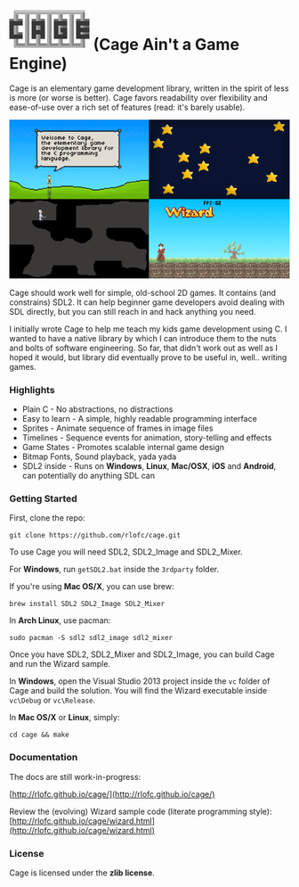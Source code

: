 ![Cage](https://raw.githubusercontent.com/rlofc/rlofc.github.com/master/cage/_images/cage.png) (Cage Ain't a Game Engine)
=============================================================================================

Cage is an elementary game development library, written in the spirit of less is more (or
worse is better). Cage favors readability over flexibility and
ease-of-use over a rich set of features (read: it's barely
usable).

![Cage Screenshots](https://raw.githubusercontent.com/rlofc/rlofc.github.com/master/cage/_images/cage-samples.png) 

Cage should work well for simple, old-school 2D
games. It contains (and constrains) SDL2. It can help beginner
game developers avoid dealing with SDL directly, but you can 
still reach in and hack anything you need.

I initially wrote Cage to help me teach my kids game development using
C. I wanted to have a native library by which I can introduce them
to the nuts and bolts of software engineering.
So far, that didn't work out as well as I hoped it would, but library
did eventually prove to be useful in, well.. writing games.

### Highlights

* Plain C - No abstractions, no distractions
* Easy to learn - A simple, highly readable programming interface
* Sprites - Animate sequence of frames in image files
* Timelines - Sequence events for animation, story-telling and effects
* Game States - Promotes scalable internal game design
* Bitmap Fonts, Sound playback, yada yada 
* SDL2 inside - Runs on **Windows**, **Linux**, **Mac/OSX**, **iOS** and **Android**, can potentially do anything SDL can

### Getting Started

First, clone the repo:

    git clone https://github.com/rlofc/cage.git

To use Cage you will need SDL2, SDL2_Image and SDL2_Mixer.

For **Windows**, run `getSDL2.bat` inside the `3rdparty` folder.

If you're using **Mac OS/X**, you can use brew:

    brew install SDL2 SDL2_Image SDL2_Mixer

In **Arch Linux**, use pacman:

    sudo pacman -S sdl2 sdl2_image sdl2_mixer


Once you have SDL2, SDL2_Mixer and SDL2_Image, you can build Cage and run the
Wizard sample.

In **Windows**, open the Visual Studio 2013 project inside the `vc` folder of Cage
and build the solution. You will find the Wizard executable inside `vc\Debug` or `vc\Release`.

In **Mac OS/X** or **Linux**, simply:

    cd cage && make
    

### Documentation

The docs are still work-in-progress:

[http://rlofc.github.io/cage/](http://rlofc.github.io/cage/)

Review the (evolving) Wizard sample code (literate
programming style):
[http://rlofc.github.io/cage/wizard.html](http://rlofc.github.io/cage/wizard.html)

### License

Cage is licensed under the **zlib license**.
